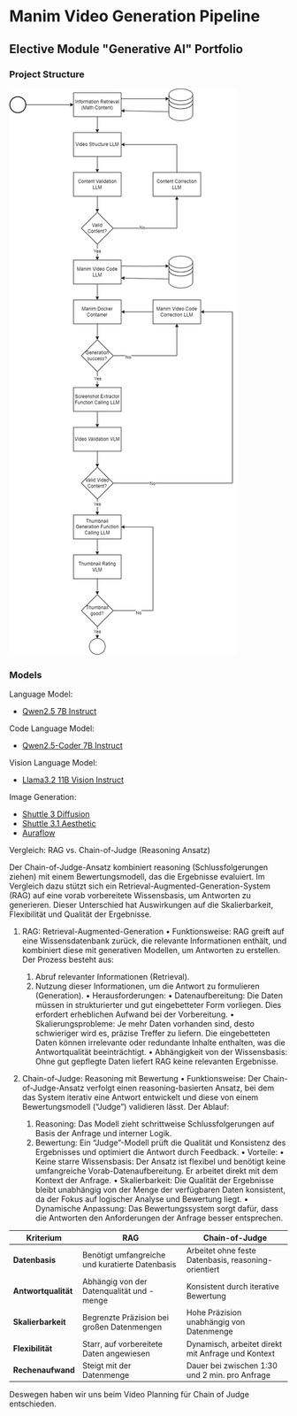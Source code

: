 # Manim Video Generation Pipeline
## Elective Module "Generative AI" Portfolio

### Project Structure
![Flow](Assets/Images/FlowChart.png)

### Models
Language Model:
- [Qwen2.5 7B Instruct](https://huggingface.co/Qwen/Qwen2.5-7B-Instruct)

Code Language Model:
- [Qwen2.5-Coder 7B Instruct](https://huggingface.co/Qwen/Qwen2.5-Coder-7B-Instruct)

Vision Language Model:
- [Llama3.2 11B Vision Instruct](https://huggingface.co/meta-llama/Llama-3.2-11B-Vision-Instruct)

Image Generation:
- [Shuttle 3 Diffusion](https://huggingface.co/shuttleai/shuttle-3-diffusion)
- [Shuttle 3.1 Aesthetic](https://huggingface.co/shuttleai/shuttle-3.1-aesthetic)
- [Auraflow](https://huggingface.co/fal/AuraFlow)




Vergleich: RAG vs. Chain-of-Judge (Reasoning Ansatz)

Der Chain-of-Judge-Ansatz kombiniert reasoning (Schlussfolgerungen ziehen) mit einem Bewertungsmodell, das die Ergebnisse evaluiert. Im Vergleich dazu stützt sich ein Retrieval-Augmented-Generation-System (RAG) auf eine vorab vorbereitete Wissensbasis, um Antworten zu generieren. Dieser Unterschied hat Auswirkungen auf die Skalierbarkeit, Flexibilität und Qualität der Ergebnisse.

1. RAG: Retrieval-Augmented-Generation
	•	Funktionsweise:
RAG greift auf eine Wissensdatenbank zurück, die relevante Informationen enthält, und kombiniert diese mit generativen Modellen, um Antworten zu erstellen. Der Prozess besteht aus:
	1.	Abruf relevanter Informationen (Retrieval).
	2.	Nutzung dieser Informationen, um die Antwort zu formulieren (Generation).
	•	Herausforderungen:
	•	Datenaufbereitung: Die Daten müssen in strukturierter und gut eingebetteter Form vorliegen. Dies erfordert erheblichen Aufwand bei der Vorbereitung.
	•	Skalierungsprobleme: Je mehr Daten vorhanden sind, desto schwieriger wird es, präzise Treffer zu liefern. Die eingebetteten Daten können irrelevante oder redundante Inhalte enthalten, was die Antwortqualität beeinträchtigt.
	•	Abhängigkeit von der Wissensbasis: Ohne gut gepflegte Daten liefert RAG keine relevanten Ergebnisse.

2. Chain-of-Judge: Reasoning mit Bewertung
	•	Funktionsweise:
Der Chain-of-Judge-Ansatz verfolgt einen reasoning-basierten Ansatz, bei dem das System iterativ eine Antwort entwickelt und diese von einem Bewertungsmodell (“Judge”) validieren lässt. Der Ablauf:
	1.	Reasoning: Das Modell zieht schrittweise Schlussfolgerungen auf Basis der Anfrage und interner Logik.
	2.	Bewertung: Ein “Judge”-Modell prüft die Qualität und Konsistenz des Ergebnisses und optimiert die Antwort durch Feedback.
	•	Vorteile:
	•	Keine starre Wissensbasis: Der Ansatz ist flexibel und benötigt keine umfangreiche Vorab-Datenaufbereitung. Er arbeitet direkt mit dem Kontext der Anfrage.
	•	Skalierbarkeit: Die Qualität der Ergebnisse bleibt unabhängig von der Menge der verfügbaren Daten konsistent, da der Fokus auf logischer Analyse und Bewertung liegt.
	•	Dynamische Anpassung: Das Bewertungssystem sorgt dafür, dass die Antworten den Anforderungen der Anfrage besser entsprechen.

| **Kriterium**          | **RAG**                                                | **Chain-of-Judge**                                      |
|-------------------------|--------------------------------------------------------|--------------------------------------------------------|
| **Datenbasis**          | Benötigt umfangreiche und kuratierte Datenbasis        | Arbeitet ohne feste Datenbasis, reasoning-orientiert   |
| **Antwortqualität**     | Abhängig von der Datenqualität und -menge              | Konsistent durch iterative Bewertung                  |
| **Skalierbarkeit**      | Begrenzte Präzision bei großen Datenmengen             | Hohe Präzision unabhängig von Datenmenge              |
| **Flexibilität**        | Starr, auf vorbereitete Daten angewiesen               | Dynamisch, arbeitet direkt mit Anfrage und Kontext    |
| **Rechenaufwand**       | Steigt mit der Datenmenge                              | Dauer bei zwischen 1:30 und 2 min. pro Anfrage       |

Deswegen haben wir uns beim Video Planning für Chain of Judge entschieden.
